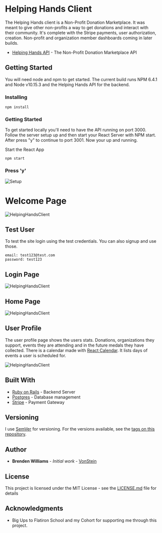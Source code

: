 # Helping Hands Client

The Helping Hands client is a Non-Profit Donation Marketplace. It was meant to give other non-profits a way to get donations and interact with their community. It's complete with the Stripe payments, user authorization, creation. Non-profit and organization member dashboards coming in later builds. 

* [Helping Hands API](https://github.com/VonStein7/helping-hands-api) - The Non-Profit Donation Marketplace API

## Getting Started

You will need node and npm to get started. The current build runs NPM 6.4.1 and Node v10.15.3 and the Helping Hands API for the backend.

### Installing

```
npm install
```

### Getting Started

To get started locally you'll need to have the API running on port 3000.  Follow the server setup up and then start your React Server with NPM start. After press "y" to continue to port 3001. Now your up and running.

Start the React App

```
npm start
```

### Press 'y'
![Setup](https://i.ibb.co/j3fYTmB/Screen-Shot-2019-07-16-at-2-31-02-PM.png "React Started")

# Welcome Page
![HelpingHandsClient](https://i.ibb.co/2ybrtLK/Screen-Shot-2019-07-16-at-12-53-09-PM.png "HelpingHandsClient")

## Test User
To test the site login using the test credentials. You can also signup and use those. 
```
email: test123@test.com
password: test123
```

## Login Page
![HelpingHandsClient](https://i.ibb.co/JH2VcmM/Screen-Shot-2019-07-16-at-2-37-01-PM.png "HelpingHandsClient")

## Home Page
![HelpingHandsClient](https://i.ibb.co/mv4Fzyb/Screen-Shot-2019-07-16-at-2-53-40-PM.png "HelpingHandsClient")

## User Profile
The user profile page shows the users stats. Donations, organizations they support, events they are attending and in the future medals they have collected. There is a calendar made with [React Calendar](https://github.com/wojtekmaj/react-calendar#readme). It lists days of events a user is scheduled for. 

![HelpingHandsClient](https://i.ibb.co/Rvjx52t/Screen-Shot-2019-07-16-at-2-55-25-PM.png "HelpingHandsClient")

## Built With

* [Ruby on Rails](https://rubyonrails.org/) - Backend Server
* [Postgres](https://postgresapp.com/) - Database management
* [Stripe](https://stripe.com/) - Payment Gateway

## Versioning

I use [SemVer](http://semver.org/) for versioning. For the versions available, see the [tags on this repository](https://github.com/your/project/tags). 

## Author

* **Brenden Williams** - *Initial work* - [VonStein](https://github.com/VonStein7)

## License

This project is licensed under the MIT License - see the [LICENSE.md](LICENSE.md) file for details

## Acknowledgments

* Big Ups to Flatiron School and my Cohort for supporting me through this project.